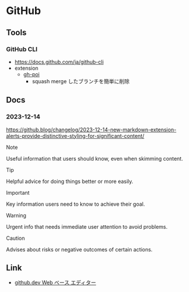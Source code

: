 # GitHub

## Tools

### GitHub CLI

- <https://docs.github.com/ja/github-cli>
- extension
    - [gh-poi](https://github.com/seachicken/gh-poi)
        - squash merge したブランチを簡単に削除

## Docs

### 2023-12-14

<https://github.blog/changelog/2023-12-14-new-markdown-extension-alerts-provide-distinctive-styling-for-significant-content/>

> [!NOTE]
> Useful information that users should know, even when skimming content.

> [!TIP]
> Helpful advice for doing things better or more easily.

> [!IMPORTANT]
> Key information users need to know to achieve their goal.

> [!WARNING]
> Urgent info that needs immediate user attention to avoid problems.

> [!CAUTION]
> Advises about risks or negative outcomes of certain actions.

## Link

- [github.dev Web ベース エディター](https://docs.github.com/ja/codespaces/the-githubdev-web-based-editor)
